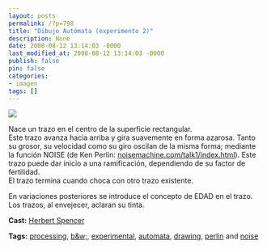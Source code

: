 ```yaml
---
layout: posts
permalink: /?p=798
title: "Dibujo Autómata (experimento 2)"
description: None
date: 2008-08-12 13:14:03 -0000
last_modified_at: 2008-08-12 13:14:03 -0000
publish: false
pin: false
categories:
- imagen
tags: []
---
```

[![](http://b.vimeocdn.com/ts/594/054/59405482_200.jpg)](http://vimeo.com/1515679)

Nace un trazo en el centro de la superficie rectangular.  
Este trazo avanza hacia arriba y gira suavemente en forma azarosa. Tanto su grosor, su velocidad como su giro oscilan de la misma forma; mediante la función NOISE (de Ken Perlin: [noisemachine.com/talk1/index.html](http://www.noisemachine.com/talk1/index.html)). Este trazo puede dar inicio a una ramificación, dependiendo de su factor de fertilidad.  
El trazo termina cuando choca con otro trazo existente.

En variaciones posteriores se introduce el concepto de EDAD en el trazo. Los trazos, al envejecer, aclaran su tinta.

**Cast:** [Herbert Spencer](http://vimeo.com/hspencer)

**Tags:** [processing](http://vimeo.com/tag:processing), [b&w;](http://vimeo.com/tag:bandw), [experimental](http://vimeo.com/tag:experimental), [automata](http://vimeo.com/tag:automata), [drawing](http://vimeo.com/tag:drawing), [perlin](http://vimeo.com/tag:perlin) and [noise](http://vimeo.com/tag:noise)
